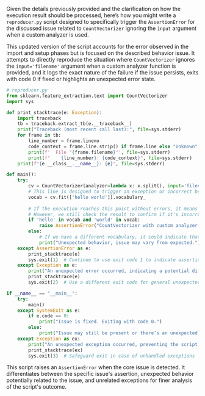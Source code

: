 Given the details previously provided and the clarification on how the execution result should be processed, here’s how you might write a `reproducer.py` script designed to specifically trigger the `AssertionError` for the discussed issue related to `CountVectorizer` ignoring the `input` argument when a custom analyzer is used. 

This updated version of the script accounts for the error observed in the import and setup phases but is focused on the described behavior issue. It attempts to directly reproduce the situation where `CountVectorizer` ignores the `input='filename'` argument when a custom analyzer function is provided, and it logs the exact nature of the failure if the issue persists, exits with code 0 if fixed or highlights an unexpected error state.

```python
# reproducer.py
from sklearn.feature_extraction.text import CountVectorizer
import sys

def print_stacktrace(e: Exception):
    import traceback
    tb = traceback.extract_tb(e.__traceback__)
    print("Traceback (most recent call last):", file=sys.stderr)
    for frame in tb:
        line_number = frame.lineno
        code_context = frame.line.strip() if frame.line else "Unknown"
        print(f'  File "{frame.filename}"', file=sys.stderr)
        print(f"    {line_number}: {code_context}", file=sys.stderr)
    print(f"{e.__class__.__name__}: {e}", file=sys.stderr)

def main():
    try:
        cv = CountVectorizer(analyzer=lambda x: x.split(), input='filename')
        # This line is designed to trigger an exception or incorrect behavior due to the issue:
        vocab = cv.fit(['hello world']).vocabulary_
        
        # If the execution reaches this point without errors, it means the issue is not reproduced as expected
        # However, we still check the result to confirm if it's incorrect due to ignoring the 'input' argument
        if 'hello' in vocab and 'world' in vocab:
            raise AssertionError("CountVectorizer with custom analyzer is ignoring the 'input' argument.")
        else:
            # If we have a different vocabulary, it could indicate that the input argument is not being ignored as originally thought.
            print("Unexpected behavior, issue may vary from expected.")
    except AssertionError as e:
        print_stacktrace(e)
        sys.exit(1)  # Continue to use exit code 1 to indicate assertion failure specifically for issue reproduction
    except Exception as e:
        print("An unexpected error occurred, indicating a potential different issue or environment setup problem.")
        print_stacktrace(e)
        sys.exit(2)  # Use a different exit code for general unexpected errors

if __name__ == "__main__":
    try:
        main()
    except SystemExit as e:
        if e.code == 0:
            print("Issue is fixed. Exiting with code 0.")
        else:
            print("Issue may still be present or there’s an unexpected error. Exiting with code:", e.code)
    except Exception as ex:
        print("An unexpected exception occurred, preventing the script from completing properly.")
        print_stacktrace(ex)
        sys.exit(3)  # Safeguard exit in case of unhandled exceptions
```

This script raises an `AssertionError` when the core issue is detected. It differentiates between the specific issue's assertion, unexpected behavior potentially related to the issue, and unrelated exceptions for finer analysis of the script's outcome.